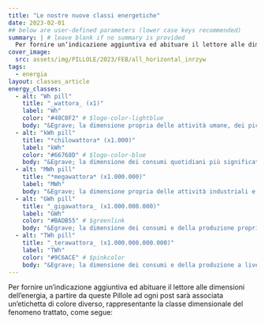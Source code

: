 ```yaml
---
title: "Le nostre nuove classi energetiche"
date: 2023-02-01
## below are user-defined parameters (lower case keys recommended)
summary: | # leave blank if no summary is provided
  Per fornire un’indicazione aggiuntiva ed abituare il lettore alle dimensioni dell’energia, a partire da queste Pillole ad ogni post sarà associata un’etichetta di colore diverso, rappresentante la classe dimensionale del fenomeno trattato
cover_image:
  src: assets/img/PILLOLE/2023/FEB/all_horizontal_inrzyw
tags:
  - energia
layout: classes_article
energy_classes:
  - alt: "Wh pill"
    title: "_wattora_ (x1)"
    label: "Wh"
    color: "#40C0F2" # $logo-color-lightblue
    body: "&Egrave; la dimensione propria delle attività umane, dei piccoli elettrodomestici, dei piccoli consumi energetici quotidiani"
  - alt: "kWh pill"
    title: "*chilowattora* (x1.000)"
    label: "kWh"
    color: "#66768D" # $logo-color-blue
    body: "&Egrave; la dimensione dei consumi quotidiani più significativi, delle automobili, degli elettrodomestici più energivori"
  - alt: "MWh pill"
    title: "*megawattora* (x1.000.000)"
    label: "MWh"
    body: "&Egrave; la dimensione propria delle attività industriali e delle piccole comunità"
  - alt: "GWh pill"
    title: "_gigawattora_ (x1.000.000.000)"
    label: "GWh"
    color: "#BADB55" # $greenlink
    body: "&Egrave; la dimensione dei consumi e della produzione propria dei grandi impianti e delle grandi comunità"
  - alt: "TWh pill"
    title: "_terawattora_ (x1.000.000.000.000)"
    label: "TWh"
    color: "#9C6ACE" # $pinkcolor
    body: "&Egrave; la dimensione dei consumi e della produzione a livello nazionale e transnazionale, delle categorie aggregate"
---
```


Per fornire un’indicazione aggiuntiva ed abituare il lettore alle dimensioni dell’energia, a partire da queste Pillole ad ogni post sarà associata un’etichetta di colore diverso, rappresentante la classe dimensionale del fenomeno trattato, come segue:

<!--
  created 2023-02-01 15:42:54.300152 +0100 CET m=+0.124957210
-->